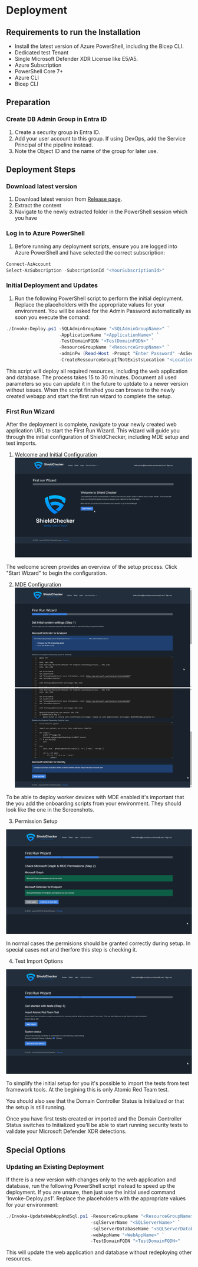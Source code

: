 # Deployment

## Requirements to run the Installation

* Install the latest version of Azure PowerShell, including the Bicep CLI.
* Dedicated test Tenant
* Single Microsoft Defender XDR License like E5/A5.
* Azure Subscription
* PowerShell Core 7+
* Azure CLI
* Bicep CLI

## Preparation

### Create DB Admin Group in Entra ID

1. Create a security group in Entra ID.
2. Add your user account to this group. If using DevOps, add the Service Principal of the pipeline instead.
3. Note the Object ID and the name of the group for later use.


## Deployment Steps

### Download latest version

1. Download latest version from [Release page](https://github.com/ThomasKur/UseCase.ShieldChecker/releases).
2. Extract the content
3. Navigate to the newly extracted folder in the PowerShell session which you have

### Log in to Azure PowerShell

1. Before running any deployment scripts, ensure you are logged into Azure PowerShell and have selected the correct subscription:

```powershell
Connect-AzAccount
Select-AzSubscription -SubscriptionId "<YourSubscriptionId>"
```

### Initial Deployment and Updates


1. Run the following PowerShell script to perform the initial deployment. Replace the placeholders with the appropriate values for your environment. You will be asked for the Admin Password automatically as soon you execute the comand:

```powershell
./Invoke-Deploy.ps1 -SQLAdminGroupName "<SQLAdminGroupName>" `
                    -ApplicationName "<ApplicationName>" `
                    -TestDomainFQDN "<TestDomainFQDN>" `
                    -ResourceGroupName "<ResourceGroupName>" `
                    -adminPw (Read-Host -Prompt "Enter Password" -AsSecureString) `
                    -CreateRessourceGroupIfNotExistsLocation "<Location>"
```

This script will deploy all required resources, including the web application and database. The process takes 15 to 30 minutes. Document all used parameters so you can update it in the future to uptdate to a newer version without issues. When the script finished you can browse to the newly created webapp and start the first run wizard to complete the setup. 

### First Run Wizard

After the deployment is complete, navigate to your newly created web application URL to start the First Run Wizard. This wizard will guide you through the initial configuration of ShieldChecker, including MDE setup and test imports.

1. Welcome and Initial Configuration
![First Run Wizard - Welcome](img/ShieldChecker-First-run-Wizard-01.png)

The welcome screen provides an overview of the setup process. Click "Start Wizard" to begin the configuration.

2. MDE Configuration
![First Run Wizard - MDE Setup](img/ShieldChecker-First-run-Wizard-02.png)
![First Run Wizard - MDE Setup 2](img/ShieldChecker-First-run-Wizard-03.png)

To be able to deploy worker devices with MDE enabled it's important that the you add the onboarding scripts from your environment. They should look like the one in the Screenshots.

3. Permission Setup

![First Run Wizard - Permission Setup](img/ShieldChecker-First-run-Wizard-04.png)

In normal cases the permisions should be granted correctly during setup. In special cases not and therfore this step is checking it.

4. Test Import Options

![First Run Wizard - Test Import and System Status](img/ShieldChecker-First-run-Wizard-05.png)

To simplify the initial setup for you it's possible to import the tests from test framework tools. At the begining this is only Atomic Red Team test.

You should also see that the Domain Controller Status is Initialized or that the setup is still running. 

Once you have first tests created or imported and the Domain Controller Status switches to Initialized you'll be able to start running security tests to validate your Microsoft Defender XDR detections.

## Special Options

### Updating an Existing Deployment 
If there is a new version with changes only to the web application and database, run the following PowerShell script instead to speed up the deployment. If you are unsure, then just use the initial used command 'Invoke-Deploy.ps1'. Replace the placeholders with the appropriate values for your environment:

```powershell
./Invoke-UpdateWebAppAndSql.ps1 -ResourceGroupName "<ResourceGroupName>" `
                                -sqlServerName "<SQLServerName>" `
                                -sqlServerDatabaseName "<SQLServerDatabaseName>" `
                                -webAppName "<WebAppName>" `
                                -TestDomainFQDN "<TestDomainFQDN>"
```

This will update the web application and database without redeploying other resources.

